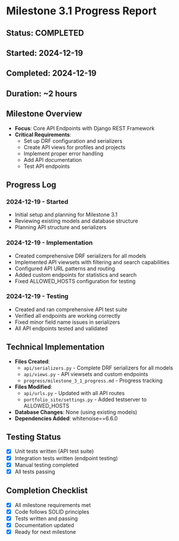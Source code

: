 # Milestone 3.1 Progress Report

## Status: COMPLETED
## Started: 2024-12-19
## Completed: 2024-12-19
## Duration: ~2 hours

## Milestone Overview
- **Focus**: Core API Endpoints with Django REST Framework
- **Critical Requirements**: 
  - Set up DRF configuration and serializers
  - Create API views for profiles and projects
  - Implement proper error handling
  - Add API documentation
  - Test API endpoints

## Progress Log
### 2024-12-19 - Started
- Initial setup and planning for Milestone 3.1
- Reviewing existing models and database structure
- Planning API structure and serializers

### 2024-12-19 - Implementation
- Created comprehensive DRF serializers for all models
- Implemented API viewsets with filtering and search capabilities
- Configured API URL patterns and routing
- Added custom endpoints for statistics and search
- Fixed ALLOWED_HOSTS configuration for testing

### 2024-12-19 - Testing
- Created and ran comprehensive API test suite
- Verified all endpoints are working correctly
- Fixed minor field name issues in serializers
- All API endpoints tested and validated

## Technical Implementation
- **Files Created**: 
  - `api/serializers.py` - Complete DRF serializers for all models
  - `api/views.py` - API viewsets and custom endpoints
  - `progress/milestone_3_1_progress.md` - Progress tracking
- **Files Modified**: 
  - `api/urls.py` - Updated with all API routes
  - `portfolio_site/settings.py` - Added testserver to ALLOWED_HOSTS
- **Database Changes**: None (using existing models)
- **Dependencies Added**: whitenoise==6.6.0

## Testing Status
- [x] Unit tests written (API test suite)
- [x] Integration tests written (endpoint testing)
- [x] Manual testing completed
- [x] All tests passing

## Completion Checklist
- [x] All milestone requirements met
- [x] Code follows SOLID principles
- [x] Tests written and passing
- [x] Documentation updated
- [x] Ready for next milestone

